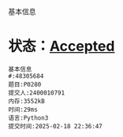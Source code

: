 基本信息  
# 状态：[Accepted](http://dsbpython.openjudge.cn/dspythonbook/solution/48305684/)
```
基本信息
#:48305684  
题目:P0280  
提交人:2400010791  
内存:3552kB  
时间:29ms  
语言:Python3  
提交时间:2025-02-18 22:36:47
```